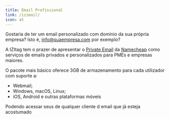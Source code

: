 ```yaml
---
title: Email Profissional
link: /izimail/
icon: at
---
```

Gostaria de ter um email personalizado com domínio da sua própria empresa? Isto é, info@suaempresa.com por exemplo?

A IZItag tem o prazer de apresentar o [Private Email](http://privateemail.com/) da [Namecheap](http://namecheap.com/) como serviços de emails privados e personalizados para PMEs e empresas maiores.

O pacote mais básico oferece 3GB de armazenamento para cada utilizador com suporte a:

- Webmail;
- Windows, macOS, Linux;
- iOS, Android e outras plataformas móveis

Podendo acessar seus de qualquer cliente d email que já esteja acostumado

